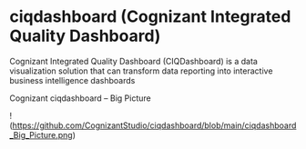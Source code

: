 # ciqdashboard (Cognizant Integrated Quality Dashboard)
Cognizant Integrated Quality Dashboard (CIQDashboard) is a data visualization solution that can transform data reporting into interactive business intelligence dashboards

Cognizant ciqdashboard – Big Picture

!(https://github.com/CognizantStudio/ciqdashboard/blob/main/ciqdashboard_Big_Picture.png)




